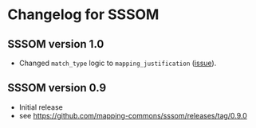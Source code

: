 # Changelog for SSSOM

## SSSOM version 1.0
- Changed `match_type` logic to `mapping_justification` ([issue](https://github.com/mapping-commons/sssom/issues/150)).

## SSSOM version 0.9
- Initial release
- see https://github.com/mapping-commons/sssom/releases/tag/0.9.0